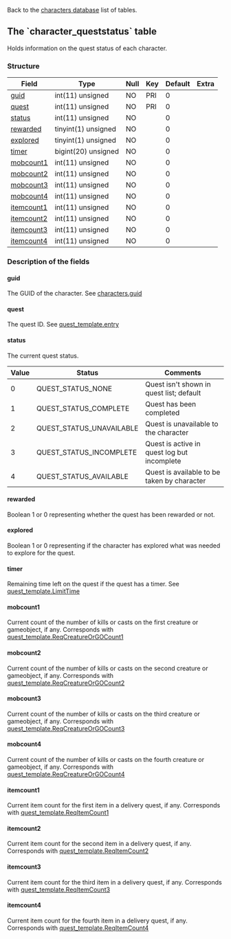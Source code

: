 Back to the [characters database](charactersdb_struct) list of tables.

The \`character\_queststatus\` table
------------------------------------

Holds information on the quest status of each character.

### Structure

| **Field**                                      | **Type**            | **Null** | **Key** | **Default** | **Extra** |
|------------------------------------------------|---------------------|----------|---------|-------------|-----------|
| [guid](Character_queststatus#guid)             | int(11) unsigned    | NO       | PRI     | 0           |           |
| [quest](Character_queststatus#quest)           | int(11) unsigned    | NO       | PRI     | 0           |           |
| [status](Character_queststatus#status)         | int(11) unsigned    | NO       |         | 0           |           |
| [rewarded](Character_queststatus#rewarded)     | tinyint(1) unsigned | NO       |         | 0           |           |
| [explored](Character_queststatus#explored)     | tinyint(1) unsigned | NO       |         | 0           |           |
| [timer](Character_queststatus#timer)           | bigint(20) unsigned | NO       |         | 0           |           |
| [mobcount1](Character_queststatus#mobcount1)   | int(11) unsigned    | NO       |         | 0           |           |
| [mobcount2](Character_queststatus#mobcount2)   | int(11) unsigned    | NO       |         | 0           |           |
| [mobcount3](Character_queststatus#mobcount3)   | int(11) unsigned    | NO       |         | 0           |           |
| [mobcount4](Character_queststatus#mobcount4)   | int(11) unsigned    | NO       |         | 0           |           |
| [itemcount1](Character_queststatus#itemcount1) | int(11) unsigned    | NO       |         | 0           |           |
| [itemcount2](Character_queststatus#itemcount2) | int(11) unsigned    | NO       |         | 0           |           |
| [itemcount3](Character_queststatus#itemcount3) | int(11) unsigned    | NO       |         | 0           |           |
| [itemcount4](Character_queststatus#itemcount4) | int(11) unsigned    | NO       |         | 0           |           |

### Description of the fields

#### guid

The GUID of the character. See [characters.guid](characters#guid)

#### quest

The quest ID. See [quest\_template.entry](quest_template#entry)

#### status

The current quest status.

| Value | Status                   | Comments                                    |
| ----- | ------------------------ | ------------------------------------------- |
| 0     | QUEST_STATUS_NONE        | Quest isn't shown in quest list; default    |
| 1     | QUEST_STATUS_COMPLETE    | Quest has been completed                    |
| 2     | QUEST_STATUS_UNAVAILABLE | Quest is unavailable to the character       |
| 3     | QUEST_STATUS_INCOMPLETE  | Quest is active in quest log but incomplete |
| 4     | QUEST_STATUS_AVAILABLE   | Quest is available to be taken by character |

#### rewarded

Boolean 1 or 0 representing whether the quest has been rewarded or not.

#### explored

Boolean 1 or 0 representing if the character has explored what was needed to explore for the quest.

#### timer

Remaining time left on the quest if the quest has a timer. See [quest\_template.LimitTime](quest_template#LimitTime)

#### mobcount1

Current count of the number of kills or casts on the first creature or gameobject, if any. Corresponds with [quest\_template.ReqCreatureOrGOCount1](quest_template#ReqCreatureOrGOCount1)

#### mobcount2

Current count of the number of kills or casts on the second creature or gameobject, if any. Corresponds with [quest\_template.ReqCreatureOrGOCount2](quest_template#ReqCreatureOrGOCount2)

#### mobcount3

Current count of the number of kills or casts on the third creature or gameobject, if any. Corresponds with [quest\_template.ReqCreatureOrGOCount3](quest_template#ReqCreatureOrGOCount3)

#### mobcount4

Current count of the number of kills or casts on the fourth creature or gameobject, if any. Corresponds with [quest\_template.ReqCreatureOrGOCount4](quest_template#ReqCreatureOrGOCount4)

#### itemcount1

Current item count for the first item in a delivery quest, if any. Corresponds with [quest\_template.ReqItemCount1](quest_template#ReqItemCount1)

#### itemcount2

Current item count for the second item in a delivery quest, if any. Corresponds with [quest\_template.ReqItemCount2](quest_template#ReqItemCount2)

#### itemcount3

Current item count for the third item in a delivery quest, if any. Corresponds with [quest\_template.ReqItemCount3](quest_template#ReqItemCount3)

#### itemcount4

Current item count for the fourth item in a delivery quest, if any. Corresponds with [quest\_template.ReqItemCount4](quest_template#ReqItemCount4)
